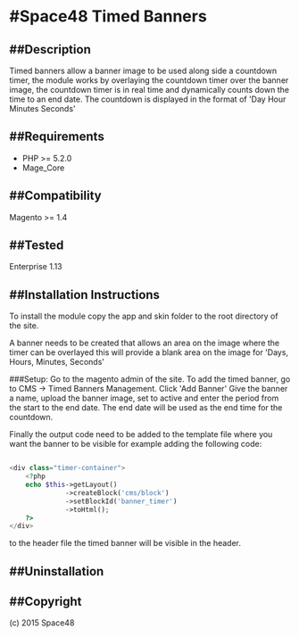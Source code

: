 #Space48 Timed Banners
=====================

##Description
-----------
Timed banners allow a banner image to be used along side a countdown timer, the module works by overlaying the countdown timer over the banner image, the countdown timer is in real time and dynamically counts down the time to an end date. The countdown is displayed in the format of 'Day Hour Minutes Seconds'



##Requirements
------------
- PHP >= 5.2.0
- Mage_Core


##Compatibility
-------------
Magento >= 1.4

##Tested
-------------
Enterprise 1.13

##Installation Instructions
-------------------------
To install the module copy the app and skin folder to the root directory of the site.

A banner needs to be created that allows an area on the image where the timer can be overlayed this will provide a blank area on the image for 'Days, Hours, Minutes, Seconds'

###Setup:
Go to the magento admin of the site.
To add the timed banner, go to CMS -> Timed Banners Management.
Click 'Add Banner'
Give the banner a name, upload the banner image, set to active and enter the period from the start to the end date. The end date will be used as the end time for the countdown.

Finally the output code need to be added to the template file where you want the banner to be visible for example adding the following code:
```php

<div class="timer-container">
	<?php
	echo $this->getLayout()
	          ->createBlock('cms/block')
	          ->setBlockId('banner_timer')
	          ->toHtml();
	?>
</div>

```
to the header file the timed banner will be visible in the header.



##Uninstallation
--------------



##Copyright
---------
(c) 2015 Space48